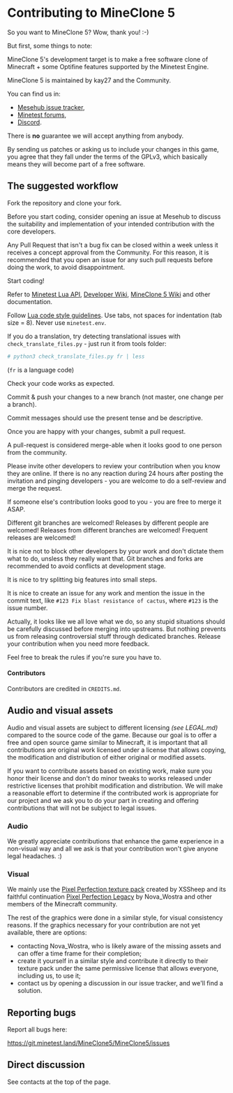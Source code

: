 # Contributing to MineClone 5
So you want to MineClone 5?
Wow, thank you! :-)

But first, some things to note:

MineClone 5's development target is to make a free software clone of Minecraft + some Optifine features supported by the Minetest Engine.

MineClone 5 is maintained by kay27 and the Community.

You can find us in:
- [Mesehub issue tracker](https://git.minetest.land/MineClone5/MineClone5/issues),
- [Minetest forums](https://forum.minetest.net/viewtopic.php?f=50&t=27107),
- [Discord](https://discord.gg/PUm5YRn7dX).

There is **no** guarantee we will accept anything from anybody.

By sending us patches or asking us to include your changes in this game, you agree that they fall under the terms of the GPLv3, which basically means they will become part of a free software.

## The suggested workflow

Fork the repository and clone your fork.

Before you start coding, consider opening an issue at Mesehub to discuss the suitability and implementation of your intended contribution with the core developers.

Any Pull Request that isn't a bug fix can be closed within a week unless it receives a concept approval from the Community. For this reason, it is recommended that you open an issue for any such pull requests before doing the work, to avoid disappointment.

Start coding!

Refer to [Minetest Lua API](https://github.com/minetest/minetest/blob/master/doc/lua_api.txt), [Developer Wiki](https://dev.minetest.net/), [MineClone 5 Wiki](https://git.minetest.land/MineClone5/MineClone5/wiki/) and other documentation.

Follow [Lua code style guidelines](https://dev.minetest.net/Lua_code_style_guidelines). Use tabs, not spaces for indentation (tab size = 8). Never use `minetest.env`.

If you do a translation, try detecting translational issues with `check_translate_files.py` - just run it from tools folder:
```bash
# python3 check_translate_files.py fr | less
```
(`fr` is a language code)

Check your code works as expected.

Commit & push your changes to a new branch (not master, one change per a branch).

Commit messages should use the present tense and be descriptive.

Once you are happy with your changes, submit a pull request.

A pull-request is considered merge-able when it looks good to one person from the community.

Please invite other developers to review your contribution when you know they are online. If there is no any reaction during 24 hours after posting the invitation and pinging developers - you are welcome to do a self-review and merge the request.

If someone else's contribution looks good to you - you are free to merge it ASAP.

Different git branches are welcomed! Releases by different people are welcomed! Releases from different branches are welcomed! Frequent releases are welcomed!

It is nice not to block other developers by your work and don't dictate them what to do, unsless they really want that. Git branches and forks are recommended to avoid conflicts at development stage.

It is nice to try splitting big features into small steps.

It is nice to create an issue for any work and mention the issue in the commit text, like `#123 Fix blast resistance of cactus`, where `#123` is the issue number.

Actually, it looks like we all love what we do, so any stupid situations should be carefully discussed before merging into upstreams. But nothing prevents us from releasing controversial stuff through dedicated branches. Release your contribution when you need more feedback.

Feel free to break the rules if you're sure you have to.

#### Contributors

Contributors are credited in `CREDITS.md`. 

## Audio and visual assets

Audio and visual assets are subject to different licensing *(see LEGAL.md)* compared to the source code of the game. Because our goal is to offer a free and open source game similar to Minecraft, it is important that all contributions are original work licensed under a license that allows copying, the modification and distribution of either original or modified assets.

If you want to contribute assets based on existing work, make sure you honor their license and don't do minor tweaks to works released under restrictive licenses that prohibit modification and distribution. We will make a reasonable effort to determine if the contributed work is appropriate for our project and we ask you to do your part in creating and offering contributions that will not be subject to legal issues.

### Audio

We greatly appreciate contributions that enhance the game experience in a non-visual way and all we ask is that your contribution won't give anyone legal headaches. :)

### Visual
We mainly use the [Pixel Perfection texture pack](https://www.minecraftforum.net/forums/mapping-and-modding-java-edition/resource-packs/1242533-pixel-perfection-now-with-polar-bears-1-11) created by XSSheep and its faithful continuation [Pixel Perfection Legacy](https://www.planetminecraft.com/texture-pack/pixel-perfection-chorus-edit/) by Nova_Wostra and other members of the Minecraft community.

The rest of the graphics were done in a similar style, for visual consistency reasons. If the graphics necessary for your contribution are not yet available, there are options:
- contacting Nova_Wostra, who is likely aware of the missing assets and can offer a time frame for their completion;
- create it yourself in a similar style and contribute it directly to their texture pack under the same permissive license that allows everyone, including us, to use it;
- contact us by opening a discussion in our issue tracker, and we'll find a solution.

## Reporting bugs
Report all bugs here:

<https://git.minetest.land/MineClone5/MineClone5/issues>

## Direct discussion
See contacts at the top of the page.

